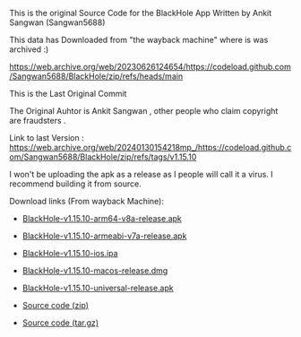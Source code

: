 This is the original Source Code for the BlackHole App Written by Ankit Sangwan (Sangwan5688)

This data has Downloaded from "the wayback machine" where is was archived :)

https://web.archive.org/web/20230626124654/https://codeload.github.com/Sangwan5688/BlackHole/zip/refs/heads/main

This is the Last Original Commit 

The Original Auhtor is Ankit Sangwan , other people who claim copyright are fraudsters .

Link to last Version : https://web.archive.org/web/20240130154218mp_/https://codeload.github.com/Sangwan5688/BlackHole/zip/refs/tags/v1.15.10

I won't be uploading the apk as a release as I people will call it a virus. I recommend building it from source.

Download links (From wayback Machine):

 - [BlackHole-v1.15.10-arm64-v8a-release.apk](https://web.archive.org/web/20240130154515mp_/https://github.com/Sangwan5688/BlackHole/releases/download/v1.15.10/BlackHole-v1.15.10-arm64-v8a-release.apk)
 
 - [BlackHole-v1.15.10-armeabi-v7a-release.apk](https://web.archive.org/web/20240130154515mp_/https://github.com/Sangwan5688/BlackHole/releases/download/v1.15.10/BlackHole-v1.15.10-armeabi-v7a-release.apk)

 - [BlackHole-v1.15.10-ios.ipa](https://web.archive.org/web/20240130154515mp_/https://github.com/Sangwan5688/BlackHole/releases/download/v1.15.10/BlackHole-v1.15.10-ios.ipa)

 - [BlackHole-v1.15.10-macos-release.dmg](https://web.archive.org/web/20240130154515mp_/https://github.com/Sangwan5688/BlackHole/releases/download/v1.15.10/BlackHole-v1.15.10-macos-release.dmg)

 - [BlackHole-v1.15.10-universal-release.apk](https://web.archive.org/web/20240130154515mp_/https://github.com/Sangwan5688/BlackHole/releases/download/v1.15.10/BlackHole-v1.15.10-universal-release.apk)

 - [Source code (zip)](https://web.archive.org/web/20240130154515mp_/https://github.com/Sangwan5688/BlackHole/archive/refs/tags/v1.15.10.zip)

 - [Source code (tar.gz)](https://web.archive.org/web/20240130154515mp_/https://github.com/Sangwan5688/BlackHole/archive/refs/tags/v1.15.10.tar.gz)
